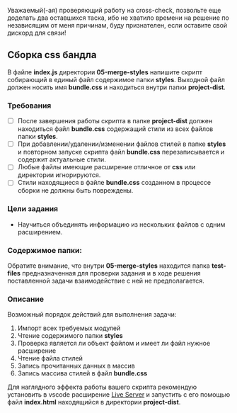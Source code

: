 Уважаемый(-ая) проверяющий работу на cross-check, позвольте еще доделать два оставшихся таска, ибо не хватило времени на решение по независящим от меня причинам, буду признателен, если оставите свой дискорд для связи!

## Сборка css бандла

В файле **index.js** директории **05-merge-styles** напишите скрипт собирающий в единый файл содержимое папки **styles**. Выходной файл должен носить имя **bundle.css** и находиться внутри папки **project-dist**.

### Требования

- [ ] После завершения работы скрипта в папке **project-dist** должен находиться файл **bundle.css** содержащий стили из всех файлов папки **styles**.
- [ ] При добавлении/удалении/изменении файлов стилей в папке **styles** и повторном запуске скрипта файл **bundle.css** перезаписывается и содержит актуальные стили.
- [ ] Любые файлы имеющие расширение отличное от **css** или директории игнорируются.
- [ ] Стили находящиеся в файле **bundle.css** созданном в процессе сборки не должны быть повреждены. 

### Цели задания

- Научиться объединять информацию из нескольких файлов с одним расширением.

### Содержимое папки:
Обратите внимание, что внутри **05-merge-styles** находится папка **test-files** предназначенная для проверки задания и в ходе решения поставленной задачи взаимодействие с ней не предполагается.
### Описание  

Возможный порядок действий для выполнения задачи:

1. Импорт всех требуемых модулей
3. Чтение содержимого папки **styles**
4. Проверка является ли объект файлом и имеет ли файл нужное расширение
4. Чтение файла стилей
5. Запись прочитанных данных в массив
6. Запись массива стилей в файл **bundle.css**

Для наглядного эффекта работы вашего скрипта рекомендую установить в vscode расширение [Live Server](https://marketplace.visualstudio.com/items?itemName=ritwickdey.LiveServer) и запустить с его помощью файл **index.html** находящийся в директории **project-dist**.

